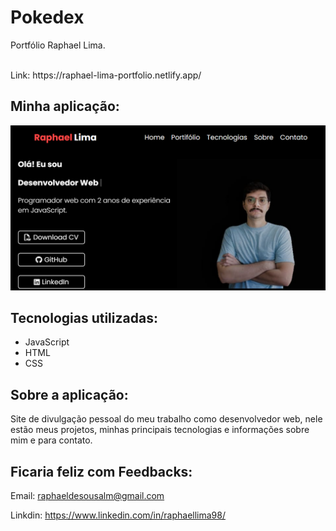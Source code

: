 # Pokedex

Portfólio Raphael Lima.

<br/>
Link: https://raphael-lima-portfolio.netlify.app/

## Minha aplicação:

<img src="src/assets/img/capaGitHub.png" />

## Tecnologias utilizadas:

<ul>

  <li>JavaScript</li>

  <li>HTML</li>

  <li>CSS</li>

</ul>

## Sobre a aplicação:

Site de divulgação pessoal do meu trabalho como desenvolvedor web, nele estão meus projetos, minhas principais tecnologias e informações sobre mim e para contato.

## Ficaria feliz com Feedbacks:

Email: raphaeldesousalm@gmail.com <br>

Linkdin: https://www.linkedin.com/in/raphaellima98/
